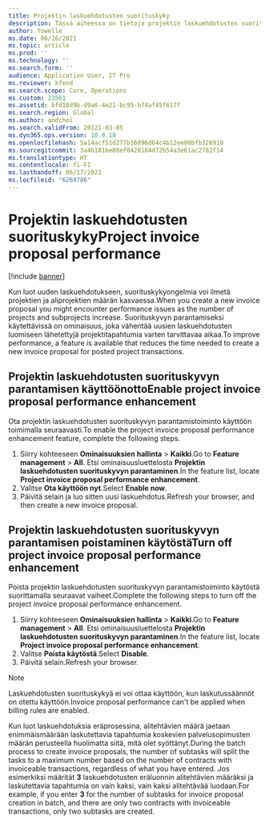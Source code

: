```yaml
---
title: Projektin laskuehdotusten suorituskyky
description: Tässä aiheessa on tietoja projektin laskuehdotusten suorituskykyparannuksista.
author: Yowelle
ms.date: 06/16/2021
ms.topic: article
ms.prod: ''
ms.technology: ''
ms.search.form: ''
audience: Application User, IT Pro
ms.reviewer: kfend
ms.search.scope: Core, Operations
ms.custom: 23561
ms.assetid: bfd18d9b-d9a6-4e21-bc95-bf4af45f617f
ms.search.region: Global
ms.author: andchoi
ms.search.validFrom: 20121-03-05
ms.dyn365.ops.version: 10.0.18
ms.openlocfilehash: 5a14acf51d277b16896d64c4b12ee00bfb326910
ms.sourcegitcommit: 3a4b181be08ef0428104d72b54a3e61ac2782f14
ms.translationtype: HT
ms.contentlocale: fi-FI
ms.lasthandoff: 06/17/2021
ms.locfileid: "6269786"
---
```

# <a name="project-invoice-proposal-performance"></a><span data-ttu-id="fa99b-103">Projektin laskuehdotusten suorituskyky</span><span class="sxs-lookup"><span data-stu-id="fa99b-103">Project invoice proposal performance</span></span>

[!include [banner](../includes/banner.md)]

<span data-ttu-id="fa99b-104">Kun luot uuden laskuehdotukseen, suorituskykyongelmia voi ilmetä projektien ja aliprojektien määrän kasvaessa.</span><span class="sxs-lookup"><span data-stu-id="fa99b-104">When you create a new invoice proposal you might encounter performance issues as the number of projects and subprojects increase.</span></span> <span data-ttu-id="fa99b-105">Suorituskyvyn parantamiseksi käytettävissä on ominaisuus, joka vähentää uusien laskuehdotusten luomiseen lähetettyjä projektitapahtumia varten tarvittavaa aikaa.</span><span class="sxs-lookup"><span data-stu-id="fa99b-105">To improve performance, a feature is available that reduces the time needed to create a new invoice proposal for posted project transactions.</span></span>

## <a name="enable-project-invoice-proposal-performance-enhancement"></a><span data-ttu-id="fa99b-106">Projektin laskuehdotusten suorituskyvyn parantamisen käyttöönotto</span><span class="sxs-lookup"><span data-stu-id="fa99b-106">Enable project invoice proposal performance enhancement</span></span>
<span data-ttu-id="fa99b-107">Ota projektin laskuehdotusten suorituskyvyn parantamistoiminto käyttöön toimimalla seuraavasti.</span><span class="sxs-lookup"><span data-stu-id="fa99b-107">To enable the project invoice proposal performance enhancement feature, complete the following steps.</span></span>

1.  <span data-ttu-id="fa99b-108">Siirry kohteeseen **Ominaisuuksien hallinta** > **Kaikki**.</span><span class="sxs-lookup"><span data-stu-id="fa99b-108">Go to **Feature management** > **All**.</span></span> <span data-ttu-id="fa99b-109">Etsi ominaisuusluettelosta **Projektin laskuehdotusten suorituskyvyn parantaminen**.</span><span class="sxs-lookup"><span data-stu-id="fa99b-109">In the feature list, locate **Project invoice proposal performance enhancement**.</span></span>
2.  <span data-ttu-id="fa99b-110">Valitse **Ota käyttöön nyt**.</span><span class="sxs-lookup"><span data-stu-id="fa99b-110">Select **Enable now**.</span></span>
3.  <span data-ttu-id="fa99b-111">Päivitä selain ja luo sitten uusi laskuehdotus.</span><span class="sxs-lookup"><span data-stu-id="fa99b-111">Refresh your browser, and then create a new invoice proposal.</span></span>

## <a name="turn-off-project-invoice-proposal-performance-enhancement"></a><span data-ttu-id="fa99b-112">Projektin laskuehdotusten suorituskyvyn parantamisen poistaminen käytöstä</span><span class="sxs-lookup"><span data-stu-id="fa99b-112">Turn off project invoice proposal performance enhancement</span></span>
<span data-ttu-id="fa99b-113">Poista projektin laskuehdotusten suorituskyvyn parantamistoiminto käytöstä suorittamalla seuraavat vaiheet.</span><span class="sxs-lookup"><span data-stu-id="fa99b-113">Complete the following steps to turn off the project invoice proposal performance enhancement.</span></span>

1.  <span data-ttu-id="fa99b-114">Siirry kohteeseen **Ominaisuuksien hallinta** > **Kaikki**.</span><span class="sxs-lookup"><span data-stu-id="fa99b-114">Go to **Feature management** > **All**.</span></span> <span data-ttu-id="fa99b-115">Etsi ominaisuusluettelosta **Projektin laskuehdotusten suorituskyvyn parantaminen**.</span><span class="sxs-lookup"><span data-stu-id="fa99b-115">In the feature list, locate **Project invoice proposal performance enhancement**.</span></span>
2.  <span data-ttu-id="fa99b-116">Valitse **Poista käytöstä**.</span><span class="sxs-lookup"><span data-stu-id="fa99b-116">Select **Disable**.</span></span>
3.  <span data-ttu-id="fa99b-117">Päivitä selain.</span><span class="sxs-lookup"><span data-stu-id="fa99b-117">Refresh your browser.</span></span>

> [!NOTE]
> <span data-ttu-id="fa99b-118">Laskuehdotusten suorituskykyä ei voi ottaa käyttöön, kun laskutussäännöt on otettu käyttöön.</span><span class="sxs-lookup"><span data-stu-id="fa99b-118">Invoice proposal performance can't be applied when billing rules are enabled.</span></span>
> 
> <span data-ttu-id="fa99b-119">Kun luot laskuehdotuksia eräprosessina, alitehtävien määrä jaetaan enimmäismäärään laskutettavia tapahtumia koskevien palvelusopimusten määrän perusteella huolimatta siitä, mitä olet syöttänyt.</span><span class="sxs-lookup"><span data-stu-id="fa99b-119">During the batch process to create invoice proposals, the number of subtasks will split the tasks to a maximum number based on the number of contracts with invoiceable transactions, regardless of what you have entered.</span></span> <span data-ttu-id="fa99b-120">Jos esimerkiksi määrität **3** laskuehdotusten eräluonnin alitehtävien määräksi ja laskutettavia tapahtumia on vain kaksi, vain kaksi alitehtävää luodaan.</span><span class="sxs-lookup"><span data-stu-id="fa99b-120">For example, if you enter **3** for the number of subtasks for invoice proposal creation in batch, and there are only two contracts with invoiceable transactions, only two subtasks are created.</span></span>
